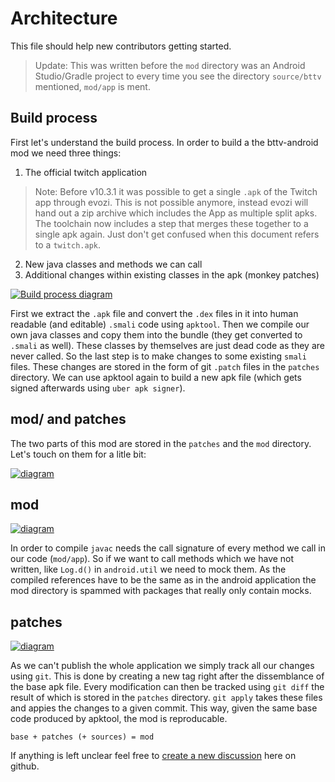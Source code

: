 # Architecture

This file should help new contributors getting started.

> Update: This was written before the `mod` directory was an Android Studio/Gradle project
> to every time you see the directory `source/bttv` mentioned, `mod/app` is ment.

## Build process

First let's understand the build process.
In order to build a the bttv-android mod we need three things:

1. The official twitch application
> Note: Before v10.3.1 it was possible to get a single `.apk` of the Twitch app through evozi. This is not possible anymore, instead evozi will hand out a zip archive which includes the App as multiple split apks. The toolchain now includes a step that merges these together to a single apk again. Just don't get confused when this document refers to a `twitch.apk`.
2. New java classes and methods we can call
3. Additional changes within existing classes in the apk (monkey patches)

[![Build process diagram][build-img]][build-img]

First we extract the `.apk` file and convert the `.dex` files in it into human readable (and editable) `.smali` code using `apktool`. Then we compile our own java classes and copy them into the bundle (they get converted to `.smali` as well). These classes by themselves are just dead code as they are never called. So the last step is to make changes to some existing `smali` files. These changes are stored in the form of git `.patch` files in the `patches` directory. We can use apktool again to build a new apk file (which gets signed afterwards using `uber apk signer`).

## mod/ and patches

The two parts of this mod are stored in the `patches` and the `mod` directory. Let's 
touch on them for a litle bit:

[![diagram][inter-img]][inter-img]

## mod

[![diagram][source-img]][source-img]

In order to compile `javac` needs the call signature of every method we call in our code (`mod/app`). So if we want to call methods which we have not written, like `Log.d()` in `android.util` we need to mock them. As the compiled references have to be the same as in the android application the mod directory is spammed with packages that really only contain mocks.



## patches

[![diagram][monke-img]][monke-img]

As we can't publish the whole application we simply track all our changes using `git`. This is done by creating a new tag right after the dissemblance of the base apk file. Every modification can then be tracked using `git diff` the result of which is stored in the `patches` directory. `git apply` takes these files and appies the changes to a given commit. This way, given the same base code produced by apktool, the mod is reproducable.

`base + patches (+ sources) = mod`

If anything is left unclear feel free to [create a new discussion][new-disc] here on github.

[new-disc]: https://github.com/bttv-android/bttv/discussions/new
[build-img]: ./.github/docs/build.png?raw=true
[source-img]: ./.github/docs/source.png?raw=true
[inter-img]: ./.github/docs/interaction.png?raw=true
[monke-img]: ./.github/docs/monke.png?raw=true


